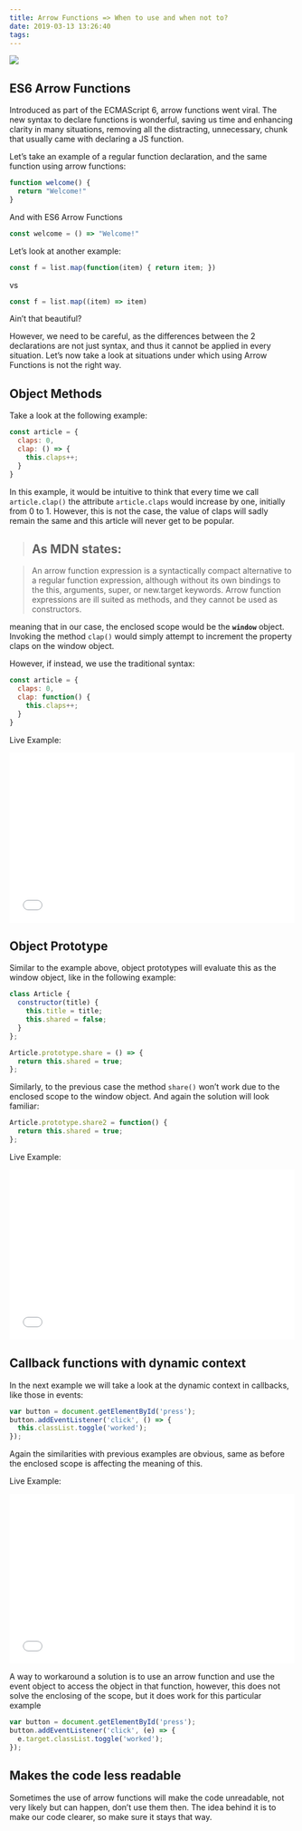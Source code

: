 ```yaml
---
title: Arrow Functions => When to use and when not to?
date: 2019-03-13 13:26:40
tags:
---
```

<img src="https://raw.githubusercontent.com/mohitsparihar/massets/master/arrow-function.svg" style="float:center; margin: 0 auto;" />

## ES6 Arrow Functions

Introduced as part of the ECMAScript 6, arrow functions went viral. The new syntax to declare functions is wonderful, saving us time and enhancing clarity in many situations, removing all the distracting, unnecessary, chunk that usually came with declaring a JS function.

Let’s take an example of a regular function declaration, and the same function using arrow functions:
```js
function welcome() {
  return "Welcome!"
}
```
And with ES6 Arrow Functions
```js
const welcome = () => "Welcome!"
```
Let’s look at another example:
```js
const f = list.map(function(item) { return item; })
```
vs
```js
const f = list.map((item) => item)
```
Ain’t that beautiful?

However, we need to be careful, as the differences between the 2 declarations are not just syntax, and thus it cannot be applied in every situation. Let’s now take a look at situations under which using Arrow Functions is not the right way.

## Object Methods
Take a look at the following example:
```js
const article = {
  claps: 0,
  clap: () => {
    this.claps++;
  }
}
```
In this example, it would be intuitive to think that every time we call `article.clap()` the attribute `article.claps` would increase by one, initially from 0 to 1. However, this is not the case, the value of claps will sadly remain the same and this article will never get to be popular.

>## As  MDN states:

>An arrow function expression is a syntactically compact alternative to a regular function expression, although without its own bindings to the this, arguments, super, or new.target keywords. Arrow function expressions are ill suited as methods, and they cannot be used as constructors.

meaning that in our case, the enclosed scope would be the **`window`** object. Invoking the method `clap()` would simply attempt to increment the property claps on the window object.

However, if instead, we use the traditional syntax:
```js
const article = {
  claps: 0,
  clap: function() {
    this.claps++;
  }
}
```
Live Example:
<iframe width="100%" height="300" src="//jsfiddle.net/mohitmogambo/5rb3q20y/3/embedded/result,js,html/dark/" allowfullscreen="allowfullscreen" allowpaymentrequest frameborder="0"></iframe>

## Object Prototype

Similar to the example above, object prototypes will evaluate this as the window object, like in the following example:
```js
class Article {
  constructor(title) {
    this.title = title;
    this.shared = false;
  }
};

Article.prototype.share = () => {
  return this.shared = true;
};
```
Similarly, to the previous case the method `share()` won’t work due to the enclosed scope to the window object. And again the solution will look familiar:
```js
Article.prototype.share2 = function() {
  return this.shared = true;
};
```
Live Example:
<iframe width="100%" height="300" src="//jsfiddle.net/mohitmogambo/5rb3q20y/1/embedded/result,js,html/dark/" allowfullscreen="allowfullscreen" allowpaymentrequest frameborder="0"></iframe>

## Callback functions with dynamic context

In the next example we will take a look at the dynamic context in callbacks, like those in events:
```js
var button = document.getElementById('press');
button.addEventListener('click', () => {
  this.classList.toggle('worked');
});
```
Again the similarities with previous examples are obvious, same as before the enclosed scope is affecting the meaning of this.

Live Example:
<iframe width="100%" height="300" src="//jsfiddle.net/mohitmogambo/5rb3q20y/6/embedded/result,js,html/dark/" allowfullscreen="allowfullscreen" allowpaymentrequest frameborder="0"></iframe>

A way to workaround a solution is to use an arrow function and use the event object to access the object in that function, however, this does not solve the enclosing of the scope, but it does work for this particular example
```js
var button = document.getElementById('press');
button.addEventListener('click', (e) => {
  e.target.classList.toggle('worked');
});
```
## Makes the code less readable

Sometimes the use of arrow functions will make the code unreadable, not very likely but can happen, don’t use them then. The idea behind it is to make our code clearer, so make sure it stays that way.